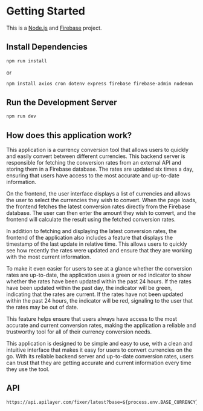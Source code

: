 # Getting Started

This is a [Node.js](https://nodejs.org) and [Firebase](https://firebase.google.com) project.

## Install Dependencies

```bash
npm run install
```

or

```bash
npm install axios cron dotenv express firebase firebase-admin nodemon
```

## Run the Development Server

```bash
npm run dev
```

## How does this application work?

This application is a currency conversion tool that allows users to quickly and easily convert between different currencies. This backend server is responsible for fetching the conversion rates from an external API and storing them in a Firebase database. The rates are updated six times a day, ensuring that users have access to the most accurate and up-to-date information.

On the frontend, the user interface displays a list of currencies and allows the user to select the currencies they wish to convert. When the page loads, the frontend fetches the latest conversion rates directly from the Firebase database. The user can then enter the amount they wish to convert, and the frontend will calculate the result using the fetched conversion rates.

In addition to fetching and displaying the latest conversion rates, the frontend of the application also includes a feature that displays the timestamp of the last update in relative time. This allows users to quickly see how recently the rates were updated and ensure that they are working with the most current information.

To make it even easier for users to see at a glance whether the conversion rates are up-to-date, the application uses a green or red indicator to show whether the rates have been updated within the past 24 hours. If the rates have been updated within the past day, the indicator will be green, indicating that the rates are current. If the rates have not been updated within the past 24 hours, the indicator will be red, signaling to the user that the rates may be out of date.

This feature helps ensure that users always have access to the most accurate and current conversion rates, making the application a reliable and trustworthy tool for all of their currency conversion needs.

This application is designed to be simple and easy to use, with a clean and intuitive interface that makes it easy for users to convert currencies on the go. With its reliable backend server and up-to-date conversion rates, users can trust that they are getting accurate and current information every time they use the tool.

## API

```html
https://api.apilayer.com/fixer/latest?base=${process.env.BASE_CURRENCY}&apikey=${process.env.APILAYER_KEY}
```

